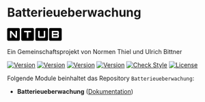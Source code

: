 # Batterieueberwachung

[![Image](imgs/ntub_logo.png)](https://github.com/ubittner/)  

Ein Gemeinschaftsprojekt von Normen Thiel und Ulrich Bittner

[![Version](https://img.shields.io/badge/Symcon_Version-5.2>-red.svg)](https://www.symcon.de/service/dokumentation/entwicklerbereich/sdk-tools/sdk-php/)
[![Version](https://img.shields.io/badge/Module_Version-4.00-blue.svg)]()
[![Version](https://img.shields.io/badge/Module_Build-1-blue.svg)]()
[![Version](https://img.shields.io/badge/Code-PHP-blue.svg)]()
[![Check Style](https://github.com/ubittner/Batterieueberwachung/workflows/Check%20Style/badge.svg)](https://github.com/ubittner/Batterieueberwachung/actions)
[![License](https://img.shields.io/badge/License-CC%20BY--NC--SA%204.0-green.svg)](https://creativecommons.org/licenses/by-nc-sa/4.0/)

Folgende Module beinhaltet das Repository `Batterieueberwachung`:

- __Batterieueberwachung__ ([Dokumentation](Batterieueberwachung))